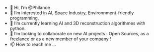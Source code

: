 - 👋 Hi, I’m @Philanoe
- 👀 I’m interested in AI, Space Industry, Environnment-friendly programming.
- 🌱 I’m currently learning AI and 3D reconstruction algorithmes with python.
- 💞️ I’m looking to collaborate on new AI projects : Open Sources, as a freelance or as a new member of your company !
- 📫 How to reach me ...

<!---
Philanoe/Philanoe is a ✨ special ✨ repository because its `README.md` (this file) appears on your GitHub profile.
You can click the Preview link to take a look at your changes.
--->
